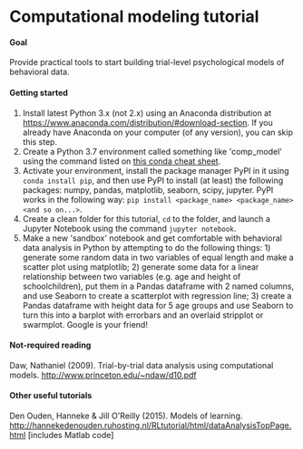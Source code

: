 # Computational modeling tutorial

#### Goal
Provide practical tools to start building trial-level psychological models of behavioral data.

#### Getting started
1. Install latest Python 3.x (not 2.x) using an Anaconda distribution at https://www.anaconda.com/distribution/#download-section. If you already have Anaconda on your computer (of any version), you can skip this step.
2. Create a Python 3.7 environment called something like 'comp_model' using the command listed on <a href='https://docs.conda.io/projects/conda/en/4.6.0/_downloads/52a95608c49671267e40c689e0bc00ca/conda-cheatsheet.pdf'>this conda cheat sheet</a>.
3. Activate your environment, install the package manager PyPI in it using ```conda install pip```, and then use PyPI to install (at least) the following packages: numpy, pandas, matplotlib, seaborn, scipy, jupyter. PyPI works in the following way: ```pip install <package_name> <package_name> <and so on...>```.
4. Create a clean folder for this tutorial, ```cd``` to the folder, and launch a Jupyter Notebook using the command ```jupyter notebook```.
5. Make a new 'sandbox' notebook and get comfortable with behavioral data analysis in Python by attempting to do the following things: 1) generate some random data in two variables of equal length and make a scatter plot using matplotlib; 2) generate some data for a linear relationship between two variables (e.g. age and height of schoolchildren), put them in a Pandas dataframe with 2 named columns, and use Seaborn to create a scatterplot with regression line; 3) create a Pandas dataframe with height data for 5 age groups and use Seaborn to turn this into a barplot with errorbars and an overlaid stripplot or swarmplot. Google is your friend!

#### Not-required reading
Daw, Nathaniel (2009). Trial-by-trial data analysis using computational models. http://www.princeton.edu/~ndaw/d10.pdf

#### Other useful tutorials
Den Ouden, Hanneke & Jill O'Reilly (2015). Models of learning. http://hannekedenouden.ruhosting.nl/RLtutorial/html/dataAnalysisTopPage.html [includes Matlab code]
